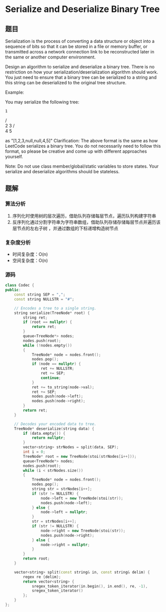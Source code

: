 # Serialize and Deserialize Binary Tree
## 题目
Serialization is the process of converting a data structure or object into a sequence of bits so that it can be stored in a file or memory buffer, or transmitted across a network connection link to be reconstructed later in the same or another computer environment.

Design an algorithm to serialize and deserialize a binary tree. There is no restriction on how your serialization/deserialization algorithm should work. You just need to ensure that a binary tree can be serialized to a string and this string can be deserialized to the original tree structure.

Example: 

You may serialize the following tree:

    1
   / \
  2   3
     / \
    4   5

as "[1,2,3,null,null,4,5]"
Clarification: The above format is the same as how LeetCode serializes a binary tree. You do not necessarily need to follow this format, so please be creative and come up with different approaches yourself.

Note: Do not use class member/global/static variables to store states. Your serialize and deserialize algorithms should be stateless.

## 题解
### 算法分析
1. 序列化时使用树的层次遍历，借助队列存储每层节点，遍历队列构建字符串
2. 反序列化通过分割字符串为字符串数组，借助队列存储存储每层节点并遍历该层节点的左右子树
    ，并通过数组的下标递增构造树节点
### 复杂度分析
+ 时间复杂度：O(n)
+ 空间复杂度：O(n)
### 源码
```C++ []
class Codec {
public:
    const string SEP = ",";
    const string NULLSTR = "#";

    // Encodes a tree to a single string.
    string serialize(TreeNode* root) {
        string ret;
        if (root == nullptr) {
            return ret;
        }
        queue<TreeNode*> nodes;
        nodes.push(root);
        while (!nodes.empty())
        {
            TreeNode* node = nodes.front();
            nodes.pop();
            if (node == nullptr) {
                ret += NULLSTR;
                ret += SEP;
                continue;
            }
            ret += to_string(node->val);
            ret += SEP;
            nodes.push(node->left);
            nodes.push(node->right);
        }        
        return ret;
    }

    // Decodes your encoded data to tree.
    TreeNode* deserialize(string data) {
        if (data.empty()) {
            return nullptr;
        }
        vector<string> strNodes = split(data, SEP);
        int i = 0;
        TreeNode* root = new TreeNode(stoi(strNodes[i++]));
        queue<TreeNode*> nodes;
        nodes.push(root);
        while (i < strNodes.size())
        {
            TreeNode* node = nodes.front();
            nodes.pop();
            string str = strNodes[i++];
            if (str != NULLSTR) {
                node->left = new TreeNode(stoi(str));
                nodes.push(node->left);
            } else {
                node->left = nullptr;
            }
            str = strNodes[i++];
            if (str != NULLSTR) {
                node->right = new TreeNode(stoi(str));
                nodes.push(node->right);
            } else {
                node->right = nullptr;
            }
        }
        return root;
    }

    vector<string> split(const string& in, const string& delim) {
        regex re {delim};
        return vector<string> {
            sregex_token_iterator(in.begin(), in.end(), re, -1),
            sregex_token_iterator()
        };
    }
};